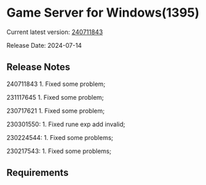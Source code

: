 Game Server for Windows(1395)
===============
Current latest version: [240711843](https://github.com/amusegame/v1395/releases/download/240711843/v1395-240711843.github.7z)

Release Date: 2024-07-14

Release Notes
-----------------------------------
240711843
	1. Fixed some problem; 

231117645
	1. Fixed some problem; 

230717621
	1. Fixed some problem; 

230301550:
	1. Fixed rune exp add invalid;

230224544:
	1. Fixed some problems;

230217543:
	1. Fixed some problems; 


Requirements
-----------------------------------
